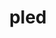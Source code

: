 ---
category: 4-letters
denotation: null
name: pled
reference_link: https://www.etymonline.com/word/pled
root_language: null
root_name: null
title: pled
type: free
word_sums:
- respelling: pled
  sum: 'Pled + '
---